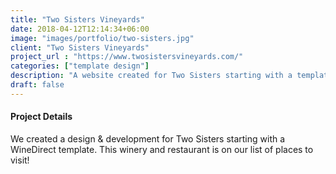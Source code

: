 ```yaml
---
title: "Two Sisters Vineyards"
date: 2018-04-12T12:14:34+06:00
image: "images/portfolio/two-sisters.jpg"
client: "Two Sisters Vineyards"
project_url : "https://www.twosistersvineyards.com/"
categories: ["template design"]
description: "A website created for Two Sisters starting with a template."
draft: false
---
```


#### Project Details

We created a design & development for Two Sisters starting with a WineDirect template. This winery and restaurant is on our list of places to visit!
